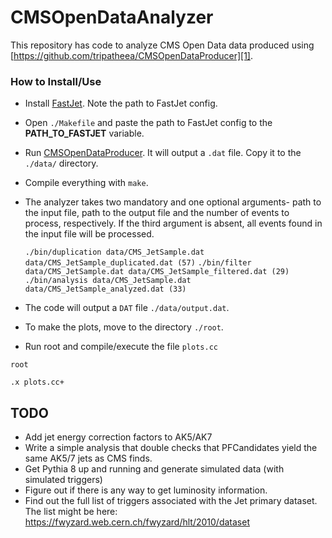 # CMSOpenDataAnalyzer

This repository has code to analyze CMS Open Data data produced using [https://github.com/tripatheea/CMSOpenDataProducer][1].

### How to Install/Use
 - Install [FastJet][2]. Note the path to FastJet config. 
 - Open `./Makefile` and paste the path to FastJet config to the **PATH\_TO\_FASTJET** variable.
 - Run [CMSOpenDataProducer][3]. It will output a `.dat` file. Copy it to the `./data/` directory.
 - Compile everything with `make`.
 - The analyzer takes two mandatory and one optional arguments- path to the input file, path to the output file and the number of events to process, respectively. If the third argument is absent, all events found in the input file will be processed.

   ``./bin/duplication data/CMS_JetSample.dat data/CMS_JetSample_duplicated.dat (57)``
   ``./bin/filter data/CMS_JetSample.dat data/CMS_JetSample_filtered.dat (29)``
   ``./bin/analysis data/CMS_JetSample.dat data/CMS_JetSample_analyzed.dat (33)``

 - The code will output a `DAT` file `./data/output.dat`.
 - To make the plots, move to the directory `./root`.
 - Run root and compile/execute the file `plots.cc`

  ``root ``

  ``.x plots.cc+`` 

## TODO
- Add jet energy correction factors to AK5/AK7
- Write a simple analysis that double checks that PFCandidates yield the same AK5/7 jets as CMS finds.
- Get Pythia 8 up and running and generate simulated data (with simulated triggers)
- Figure out if there is any way to get luminosity information.
- Find out the full list of triggers associated with the Jet primary dataset.  The list might be here:  https://fwyzard.web.cern.ch/fwyzard/hlt/2010/dataset 

[1]: https://github.com/tripatheea/CMSOpenDataProducer
[2]: http://www.fastjet.fr/
[3]: https://github.com/tripatheea/CMSOpenDataProducer